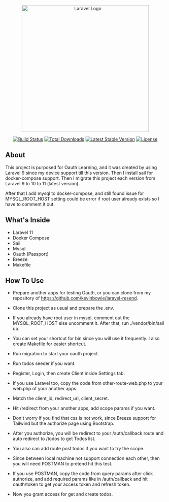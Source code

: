 <p align="center"><a href="https://laravel.com" target="_blank"><img src="https://raw.githubusercontent.com/laravel/art/master/logo-lockup/5%20SVG/2%20CMYK/1%20Full%20Color/laravel-logolockup-cmyk-red.svg" width="400" alt="Laravel Logo"></a></p>

<p align="center">
<a href="https://github.com/laravel/framework/actions"><img src="https://github.com/laravel/framework/workflows/tests/badge.svg" alt="Build Status"></a>
<a href="https://packagist.org/packages/laravel/framework"><img src="https://img.shields.io/packagist/dt/laravel/framework" alt="Total Downloads"></a>
<a href="https://packagist.org/packages/laravel/framework"><img src="https://img.shields.io/packagist/v/laravel/framework" alt="Latest Stable Version"></a>
<a href="https://packagist.org/packages/laravel/framework"><img src="https://img.shields.io/packagist/l/laravel/framework" alt="License"></a>
</p>

## About

This project is purposed for Oauth Learning, and it was created by using Laravel 9 since my device support till this version. Then I install sail for docker-compose support. Then I migrate this project each version from Laravel 9 to 10 to 11 (latest version).

After that I add mysql to docker-compose, and still found issue for MYSQL_ROOT_HOST setting could be error if root user already exists so I have to comment it out.

## What's Inside

-   Laravel 11
-   Docker Compose
-   Sail
-   Mysql
-   Oauth (Passport)
-   Breeze
-   Makefile

## How To Use

-   Prepare another apps for testing Oauth, or you can clone from my repository of https://github.com/kevinbowie/laravel-resend.
-   Clone this project as usual and prepare the .env.
-   If you already have root user in mysql, comment out the MYSQL_ROOT_HOST else uncomment it. After that, run ./vendor/bin/sail up.
-   You can set your shortcut for bin since you will use it frequently. I also create Makefile for easier shortcut.
-   Run migration to start your oauth project.
-   Run todos seeder if you want.
-   Register, Login, then create Client inside Settings tab.
-   If you use Laravel too, copy the code from other-route-web.php to your web.php of your another apps.
-   Match the client_id, redirect_uri, client_secret.
-   Hit /redirect from your another apps, add scope params if you want.
-   Don't worry if you find that css is not work, since Breeze support for Tailwind but the authorize page using Bootstrap.
-   After you authorize, you will be redirect to your /auth/callback route and auto redirect to /todos to get Todos list.
-   You also can add route post todos if you want to try the scope.

-   Since between local machine not support connection each other, then you will need POSTMAN to pretend hit this test.
-   If you use POSTMAN, copy the code from query params after click authorize, and add required params like in /auth/callback and hit oauth/token to get your access token and refresh token.
-   Now you grant access for get and create todos.
